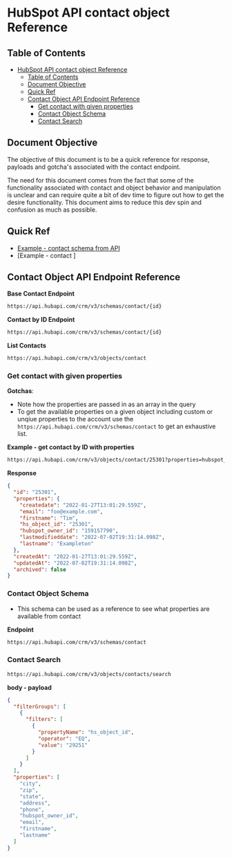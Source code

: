 # HubSpot API contact object Reference

## Table of Contents

- [HubSpot API contact object Reference](#hubspot-api-contact-object-reference)
  - [Table of Contents](#table-of-contents)
  - [Document Objective](#document-objective)
  - [Quick Ref](#quick-ref)
  - [Contact Object API Endpoint Reference](#contact-object-api-endpoint-reference)
    - [Get contact with given properties](#get-contact-with-given-properties)
    - [Contact Object Schema](#contact-object-schema)
    - [Contact Search](#contact-search)

## Document Objective

The objective of this document is to be a quick reference for response, payloads and gotcha's associated with the contact endpoint.

The need for this document comes from the fact that some of the functionality associated with contact and object behavior and manipulation is unclear and can require quite a bit of dev time to figure out how to get the desire functionality. This document aims to reduce this dev spin and confusion as much as possible.

## Quick Ref

- [Example - contact schema from API](./examples/hsContactSchema.example.json)
- [Example - contact ]

## Contact Object API Endpoint Reference

**Base Contact Endpoint**

```txt
https://api.hubapi.com/crm/v3/schemas/contact/{id}
```

**Contact by ID Endpoint**

```txt
https://api.hubapi.com/crm/v3/schemas/contact/{id}
```

**List Contacts**

```txt
https://api.hubapi.com/crm/v3/objects/contact
```

### Get contact with given properties

**Gotchas**:

- Note how the properties are passed in as an array in the query
- To get the available properties on a given object including custom or unqiue properties to the account use the `https://api.hubapi.com/crm/v3/schemas/contact` to get an exhaustive list.

**Example - get contact by ID with properties**

```txt
https://api.hubapi.com/crm/v3/objects/contact/25301?properties=hubspot_owner_id,email,firstname,lastname,%0A%0A%0A
```

**Response**

```json
{
  "id": "25301",
  "properties": {
    "createdate": "2022-01-27T13:01:29.559Z",
    "email": "foo@example.com",
    "firstname": "Tim",
    "hs_object_id": "25301",
    "hubspot_owner_id": "159157790",
    "lastmodifieddate": "2022-07-02T19:31:14.098Z",
    "lastname": "Exampleton"
  },
  "createdAt": "2022-01-27T13:01:29.559Z",
  "updatedAt": "2022-07-02T19:31:14.098Z",
  "archived": false
}
```

### Contact Object Schema

- This schema can be used as a reference to see what properties are available from contact

**Endpoint**

```txt
https://api.hubapi.com/crm/v3/schemas/contact
```

### Contact Search

```txt
https://api.hubapi.com/crm/v3/objects/contacts/search
```

**body - payload**

```json
{
  "filterGroups": [
    {
      "filters": [
        {
          "propertyName": "hs_object_id",
          "operator": "EQ",
          "value": "29251"
        }
      ]
    }
  ],
  "properties": [
    "city",
    "zip",
    "state",
    "address",
    "phone",
    "hubspot_owner_id",
    "email",
    "firstname",
    "lastname"
  ]
}
```
